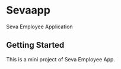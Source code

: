 # Sevaapp   

Seva Employee Application

## Getting Started

This is a mini project of Seva Employee App.
